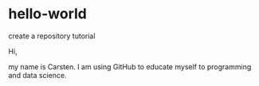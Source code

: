 # hello-world
create a repository tutorial

Hi,

my name is Carsten. I am using GitHub to educate myself to programming and data science.
